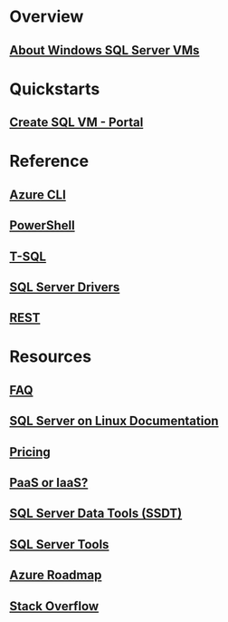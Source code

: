 # Overview
## [About Windows SQL Server VMs](sql-server-linux-virtual-machines-overview.md)

# Quickstarts
## [Create SQL VM - Portal](provision-sql-server-linux-virtual-machine.md)

# Reference
## [Azure CLI](/cli/azure/)
## [PowerShell](/powershell/azure/overview)
## [T-SQL](https://msdn.microsoft.com/library/azure/bb510741.aspx)
## [SQL Server Drivers](https://msdn.microsoft.com/library/mt654049.aspx)
## [REST](/rest/api/)

# Resources
## [FAQ](sql-server-linux-faq.md)
## [SQL Server on Linux Documentation](https://docs.microsoft.com/sql/linux/sql-server-linux-overview)
## [Pricing](../../windows/sql/virtual-machines-windows-sql-server-pricing-guidance.md?toc=%2fazure%2fvirtual-machines%2flinux%2fsql%2ftoc.json)
## [PaaS or IaaS?](../../../sql-database/sql-database-paas-vs-sql-server-iaas.md?toc=%2fazure%2fvirtual-machines%2fwindows%2fsql%2ftoc.json)
## [SQL Server Data Tools (SSDT)](https://docs.microsoft.com/sql/ssdt/download-sql-server-data-tools-ssdt)
## [SQL Server Tools](https://docs.microsoft.com/sql/tools/overview-sql-tools)
## [Azure Roadmap](https://azure.microsoft.com/roadmap/?category=compute)
## [Stack Overflow](http://stackoverflow.com/search?q=%5Bazure-virtual-machine%5D+sql+server)